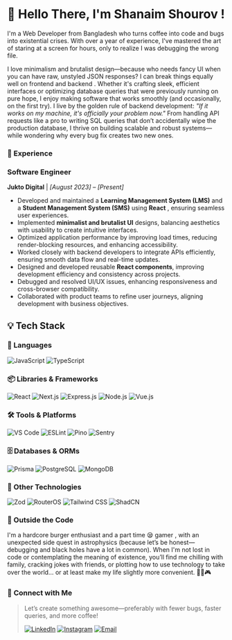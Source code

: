 
# 👋 Hello There, I'm Shanaim Shourov !
I'm a Web Developer from Bangladesh who turns coffee into code and bugs into existential crises. With over a year of experience, I've mastered the art of staring at a screen for hours, only to realize I was debugging the wrong file.

I love minimalism and brutalist design—because who needs fancy UI when you can have raw, unstyled JSON responses? I can break things equally well on frontend and backend . Whether it's crafting sleek, efficient interfaces or optimizing database queries that were previously running on pure hope, I enjoy making software that works smoothly (and occasionally, on the first try).
I live by the golden rule of backend development: _"If it works on my machine, it's officially your problem now."_ From handling API requests like a pro to writing SQL queries that don’t accidentally wipe the production database, I thrive on building scalable and robust systems—while wondering why every bug fix creates two new ones.

### 💼 Experience  

### **Software Engineer**  
**Jukto Digital** | *[August 2023] – [Present]*  
- Developed and maintained a **Learning Management System (LMS)** and a **Student Management System (SMS)** using **React** , ensuring seamless user experiences.  
- Implemented **minimalist and brutalist UI** designs, balancing aesthetics with usability to create intuitive interfaces.  
- Optimized application performance by improving load times, reducing render-blocking resources, and enhancing accessibility.  
- Worked closely with backend developers to integrate APIs efficiently, ensuring smooth data flow and real-time updates.  
- Designed and developed reusable **React components**, improving development efficiency and consistency across projects.  
- Debugged and resolved UI/UX issues, enhancing responsiveness and cross-browser compatibility.  
- Collaborated with product teams to refine user journeys, aligning development with business objectives. 

## 💡 Tech Stack  

### 🚀 Languages  
![JavaScript](https://img.shields.io/badge/-JavaScript-F7DF1E?style=for-the-badge&logo=javascript&logoColor=black)  ![TypeScript](https://img.shields.io/badge/-TypeScript-3178C6?style=for-the-badge&logo=typescript&logoColor=white)  

### 📦 Libraries & Frameworks  
![React](https://img.shields.io/badge/-React-61DAFB?style=for-the-badge&logo=react&logoColor=black) ![Next.js](https://img.shields.io/badge/-Next.js-000000?style=for-the-badge&logo=next.js&logoColor=white) ![Express.js](https://img.shields.io/badge/-Express.js-000000?style=for-the-badge&logo=express&logoColor=white) ![Node.js](https://img.shields.io/badge/-Node.js-339933?style=for-the-badge&logo=node.js&logoColor=white) ![Vue.js](https://img.shields.io/badge/-Vue.js-4FC08D?style=for-the-badge&logo=vue.js&logoColor=white)

### 🛠 Tools & Platforms  
![VS Code](https://img.shields.io/badge/-VS%20Code-007ACC?style=for-the-badge&logo=visual-studio-code&logoColor=white)  ![ESLint](https://img.shields.io/badge/-ESLint-4B32C3?style=for-the-badge&logo=eslint&logoColor=white)   ![Pino](https://img.shields.io/badge/-Pino-4A90E2?style=for-the-badge&logo=pino&logoColor=white)  ![Sentry](https://img.shields.io/badge/-Sentry-000000?style=for-the-badge&logo=sentry&logoColor=white) 

### 🗄 Databases & ORMs  
![Prisma](https://img.shields.io/badge/-Prisma-2D3748?style=for-the-badge&logo=prisma&logoColor=white)  ![PostgreSQL](https://img.shields.io/badge/-PostgreSQL-4169E1?style=for-the-badge&logo=postgresql&logoColor=white)  ![MongoDB](https://img.shields.io/badge/-MongoDB-47A248?style=for-the-badge&logo=mongodb&logoColor=white)  

### 🔗 Other Technologies  
![Zod](https://img.shields.io/badge/-Zod-3178C6?style=for-the-badge&logo=zod&logoColor=white)  ![RouterOS](https://img.shields.io/badge/-RouterOS-D7343A?style=for-the-badge&logo=mikrotik&logoColor=white) ![Tailwind CSS](https://img.shields.io/badge/-Tailwind%20CSS-38B2AC?style=for-the-badge&logo=tailwind-css&logoColor=white) ![ShadCN](https://img.shields.io/badge/-ShadCN-000000?style=for-the-badge&logo=radix-ui&logoColor=white) 



### 🌱 Outside the Code

I'm a hardcore burger enthusiast and a part time 😪 gamer , with an unexpected side quest in astrophysics (because let’s be honest—debugging and black holes have a lot in common). When I'm not lost in code or contemplating the meaning of existence, you’ll find me chilling with family, cracking jokes with friends, or plotting how to use technology to take over the world… or at least make my life slightly more convenient. 🚀🍔🎮


### 📱 **Connect with Me**  

> Let’s create something awesome—preferably with fewer bugs, faster queries, and more coffee!
> 
> [![LinkedIn](https://img.shields.io/badge/-LinkedIn-0A66C2?style=flat&logo=linkedin&logoColor=white)](https://www.linkedin.com/in/shanaim/)   [![Instagram](https://img.shields.io/badge/-Instagram-E4405F?style=flat&logo=instagram&logoColor=white)](https://www.instagram.com/shanaim_shourov/)    [![Email](https://img.shields.io/badge/-Email-D14836?style=flat&logo=gmail&logoColor=white)](mailto:shanaim2k15@gmail.com)  
